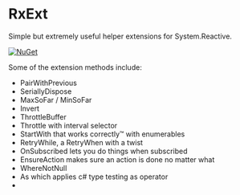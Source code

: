 # RxExt
Simple but extremely useful helper extensions for System.Reactive.

[![NuGet](https://img.shields.io/nuget/v/RxExt)](https://www.nuget.org/packages/RxExt/1.0.0)

Some of the extension methods include:

- PairWithPrevious
- SeriallyDispose
- MaxSoFar / MinSoFar
- Invert
- ThrottleBuffer
- Throttle with interval selector
- StartWith that works correctly™ with enumerables
- RetryWhile, a RetryWhen with a twist
- OnSubscribed lets you do things when subscribed
- EnsureAction makes sure an action is done no matter what
- WhereNotNull
- As which applies c# type testing as operator
- 
